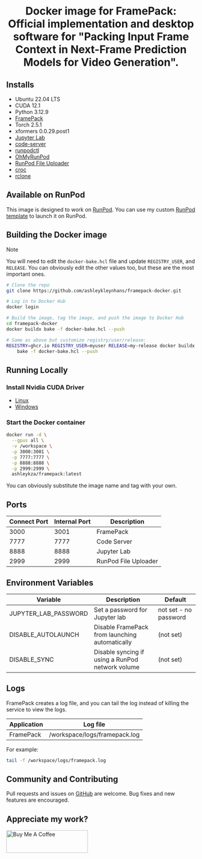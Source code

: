 <div align="center">

# Docker image for FramePack: Official implementation and desktop software for "Packing Input Frame Context in Next-Frame Prediction Models for Video Generation".

</div>

## Installs

* Ubuntu 22.04 LTS
* CUDA 12.1
* Python 3.12.9
* [FramePack](
  https://github.com/lllyasviel/FramePack)
* Torch 2.5.1
* xformers 0.0.29.post1
* [Jupyter Lab](https://github.com/jupyterlab/jupyterlab)
* [code-server](https://github.com/coder/code-server)
* [runpodctl](https://github.com/runpod/runpodctl)
* [OhMyRunPod](https://github.com/kodxana/OhMyRunPod)
* [RunPod File Uploader](https://github.com/kodxana/RunPod-FilleUploader)
* [croc](https://github.com/schollz/croc)
* [rclone](https://rclone.org/)

## Available on RunPod

This image is designed to work on [RunPod](https://runpod.io?ref=2xxro4sy).
You can use my custom [RunPod template](
https://runpod.io/console/deploy?template=ttpsmdrpha&ref=2xxro4sy)
to launch it on RunPod.

## Building the Docker image

> [!NOTE]
> You will need to edit the `docker-bake.hcl` file and update `REGISTRY_USER`,
> and `RELEASE`.  You can obviously edit the other values too, but these
> are the most important ones.

```bash
# Clone the repo
git clone https://github.com/ashleykleynhans/framepack-docker.git

# Log in to Docker Hub
docker login

# Build the image, tag the image, and push the image to Docker Hub
cd framepack-docker
docker buildx bake -f docker-bake.hcl --push

# Same as above but customize registry/user/release:
REGISTRY=ghcr.io REGISTRY_USER=myuser RELEASE=my-release docker buildx \
    bake -f docker-bake.hcl --push
```

## Running Locally

### Install Nvidia CUDA Driver

- [Linux](https://docs.nvidia.com/cuda/cuda-installation-guide-linux/index.html)
- [Windows](https://docs.nvidia.com/cuda/cuda-installation-guide-microsoft-windows/index.html)

### Start the Docker container

```bash
docker run -d \
  --gpus all \
  -v /workspace \
  -p 3000:3001 \
  -p 7777:7777 \
  -p 8888:8888 \
  -p 2999:2999 \
  ashleykza/framepack:latest
```

You can obviously substitute the image name and tag with your own.

## Ports

| Connect Port | Internal Port | Description          |
|--------------|---------------|----------------------|
| 3000         | 3001          | FramePack            |
| 7777         | 7777          | Code Server          |
| 8888         | 8888          | Jupyter Lab          |
| 2999         | 2999          | RunPod File Uploader |

## Environment Variables

| Variable             | Description                                      | Default                    |
|----------------------|--------------------------------------------------|----------------------------|
| JUPYTER_LAB_PASSWORD | Set a password for Jupyter lab                   | not set - no password      |
| DISABLE_AUTOLAUNCH   | Disable FramePack from launching automatically   | (not set)                  |
| DISABLE_SYNC         | Disable syncing if using a RunPod network volume | (not set)                  |

## Logs

FramePack creates a log file, and you can tail the log instead of
killing the service to view the logs.

| Application | Log file                      |
|-------------|-------------------------------|
| FramePack   | /workspace/logs/framepack.log |

For example:

```bash
tail -f /workspace/logs/framepack.log
```

## Community and Contributing

Pull requests and issues on [GitHub](https://github.com/ashleykleynhans/framepack-docker)
are welcome. Bug fixes and new features are encouraged.

## Appreciate my work?

<a href="https://www.buymeacoffee.com/ashleyk" target="_blank"><img src="https://cdn.buymeacoffee.com/buttons/v2/default-yellow.png" alt="Buy Me A Coffee" style="height: 60px !important;width: 217px !important;" ></a>
